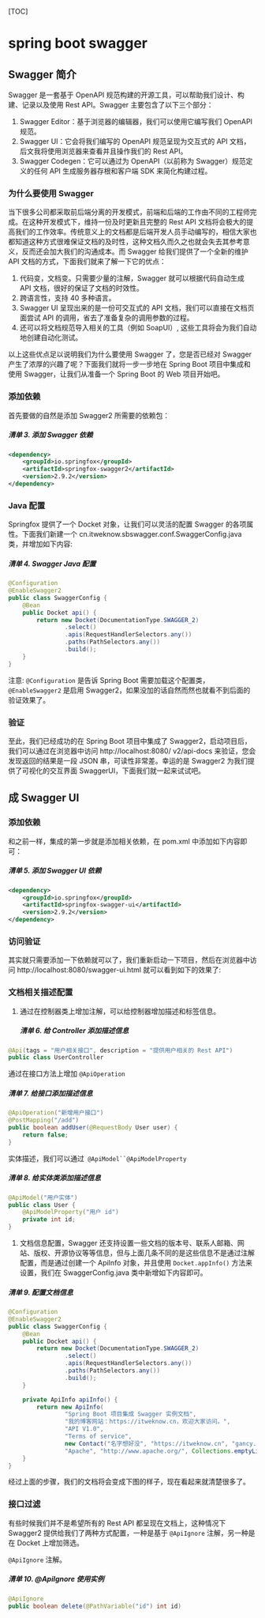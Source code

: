 [TOC]

# spring boot swagger

## Swagger 简介

Swagger 是一套基于 OpenAPI 规范构建的开源工具，可以帮助我们设计、构建、记录以及使用 Rest API。Swagger 主要包含了以下三个部分：

1. Swagger Editor：基于浏览器的编辑器，我们可以使用它编写我们 OpenAPI 规范。
2. Swagger UI：它会将我们编写的 OpenAPI 规范呈现为交互式的 API 文档，后文我将使用浏览器来查看并且操作我们的 Rest API。
3. Swagger Codegen：它可以通过为 OpenAPI（以前称为 Swagger）规范定义的任何 API 生成服务器存根和客户端 SDK 来简化构建过程。

### 为什么要使用 Swagger

当下很多公司都采取前后端分离的开发模式，前端和后端的工作由不同的工程师完成。在这种开发模式下，维持一份及时更新且完整的 Rest API 文档将会极大的提高我们的工作效率。传统意义上的文档都是后端开发人员手动编写的，相信大家也都知道这种方式很难保证文档的及时性，这种文档久而久之也就会失去其参考意义，反而还会加大我们的沟通成本。而 Swagger 给我们提供了一个全新的维护 API 文档的方式，下面我们就来了解一下它的优点：

1. 代码变，文档变。只需要少量的注解，Swagger 就可以根据代码自动生成 API 文档，很好的保证了文档的时效性。
2. 跨语言性，支持 40 多种语言。
3. Swagger UI 呈现出来的是一份可交互式的 API 文档，我们可以直接在文档页面尝试 API 的调用，省去了准备复杂的调用参数的过程。
4. 还可以将文档规范导入相关的工具（例如 SoapUI）, 这些工具将会为我们自动地创建自动化测试。

以上这些优点足以说明我们为什么要使用 Swagger 了，您是否已经对 Swagger 产生了浓厚的兴趣了呢？下面我们就将一步一步地在 Spring Boot 项目中集成和使用 Swagger，让我们从准备一个 Spring Boot 的 Web 项目开始吧。

### 添加依赖

首先要做的自然是添加 Swagger2 所需要的依赖包：

##### 清单 3. 添加 Swagger 依赖

```xml
<dependency>
    <groupId>io.springfox</groupId>
    <artifactId>springfox-swagger2</artifactId>
    <version>2.9.2</version>
</dependency>    
```

### Java 配置

Springfox 提供了一个 Docket 对象，让我们可以灵活的配置 Swagger 的各项属性。下面我们新建一个 cn.itweknow.sbswagger.conf.SwaggerConfig.java 类，并增加如下内容:

##### 清单 4. Swagger Java 配置

```java
@Configuration
@EnableSwagger2
public class SwaggerConfig {
    @Bean
    public Docket api() {
        return new Docket(DocumentationType.SWAGGER_2)
                .select()
                .apis(RequestHandlerSelectors.any())
                .paths(PathSelectors.any())
                .build();
    }
}
```

注意: `@Configuration` 是告诉 Spring Boot 需要加载这个配置类，`@EnableSwagger2` 是启用 Swagger2，如果没加的话自然而然也就看不到后面的验证效果了。

### 验证

至此，我们已经成功的在 Spring Boot 项目中集成了 Swagger2，启动项目后，我们可以通过在浏览器中访问 http://localhost:8080/ v2/api-docs 来验证，您会发现返回的结果是一段 JSON 串，可读性非常差。幸运的是 Swagger2 为我们提供了可视化的交互界面 SwaggerUI，下面我们就一起来试试吧。

## 成 Swagger UI

### 添加依赖

和之前一样，集成的第一步就是添加相关依赖，在 pom.xml 中添加如下内容即可：

##### 清单 5. 添加 Swagger UI 依赖

```xml
<dependency>
    <groupId>io.springfox</groupId>
    <artifactId>springfox-swagger-ui</artifactId>
    <version>2.9.2</version>
</dependency>
```

### 访问验证

其实就只需要添加一下依赖就可以了，我们重新启动一下项目，然后在浏览器中访问 http://localhost:8080/swagger-ui.html 就可以看到如下的效果了:

### 文档相关描述配置

1. 通过在控制器类上增加注解，可以给控制器增加描述和标签信息。

   ##### 清单 6. 给 Controller 添加描述信息

```java
@Api(tags = "用户相关接口", description = "提供用户相关的 Rest API")
public class UserController
```

通过在接口方法上增加 `@ApiOperation`

##### 清单 7. 给接口添加描述信息

```java
@ApiOperation("新增用户接口")
@PostMapping("/add")
public boolean addUser(@RequestBody User user) {
    return false;
}
```

实体描述，我们可以通过` @ApiModel``@ApiModelProperty`

##### 清单 8. 给实体类添加描述信息

```java
@ApiModel("用户实体")
public class User {
    @ApiModelProperty("用户 id")
    private int id;
}
```

1. 文档信息配置，Swagger 还支持设置一些文档的版本号、联系人邮箱、网站、版权、开源协议等等信息，但与上面几条不同的是这些信息不是通过注解配置，而是通过创建一个 ApiInfo 对象，并且使用 `Docket.appInfo()` 方法来设置，我们在 SwaggerConfig.java 类中新增如下内容即可。

##### 清单 9. 配置文档信息

```java
@Configuration
@EnableSwagger2
public class SwaggerConfig {
    @Bean
    public Docket api() {
        return new Docket(DocumentationType.SWAGGER_2)
                .select()
                .apis(RequestHandlerSelectors.any())
                .paths(PathSelectors.any())
                .build();
    }

    private ApiInfo apiInfo() {
        return new ApiInfo(
                "Spring Boot 项目集成 Swagger 实例文档",
                "我的博客网站：https://itweknow.cn，欢迎大家访问。",
                "API V1.0",
                "Terms of service",
                new Contact("名字想好没", "https://itweknow.cn", "gancy.programmer@gmail.com"),
                "Apache", "http://www.apache.org/", Collections.emptyList());
    }
}
```

经过上面的步骤，我们的文档将会变成下图的样子，现在看起来就清楚很多了。

### 接口过滤

有些时候我们并不是希望所有的 Rest API 都呈现在文档上，这种情况下 Swagger2 提供给我们了两种方式配置，一种是基于 `@ApiIgnore` 注解，另一种是在 Docket 上增加筛选。

`@ApiIgnore` 注解。

##### 清单 10. @ApiIgnore 使用实例

```java
@ApiIgnore
public boolean delete(@PathVariable("id") int id)
```

   